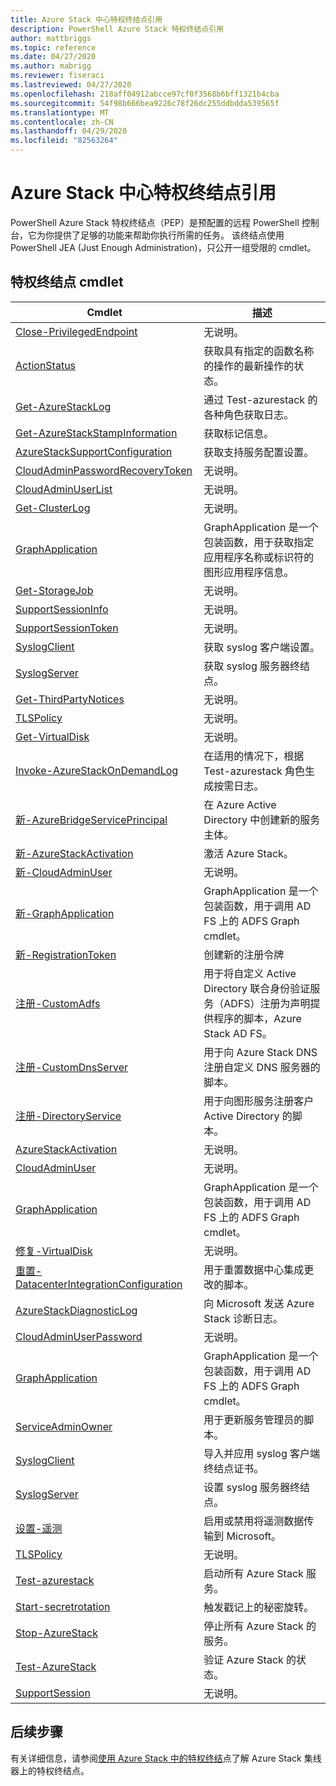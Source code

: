 ```yaml
---
title: Azure Stack 中心特权终结点引用
description: PowerShell Azure Stack 特权终结点引用
author: mattbriggs
ms.topic: reference
ms.date: 04/27/2020
ms.author: mabrigg
ms.reviewer: fiseraci
ms.lastreviewed: 04/27/2020
ms.openlocfilehash: 218aff04912abcce97cf0f3568b6bff1321b4cba
ms.sourcegitcommit: 54f98b666bea9226c78f26dc255ddbdda539565f
ms.translationtype: MT
ms.contentlocale: zh-CN
ms.lasthandoff: 04/29/2020
ms.locfileid: "82563264"
---
```

# <a name="azure-stack-hub-privileged-endpoint-reference"></a>Azure Stack 中心特权终结点引用

PowerShell Azure Stack 特权终结点（PEP）是预配置的远程 PowerShell 控制台，它为你提供了足够的功能来帮助你执行所需的任务。 该终结点使用 PowerShell JEA (Just Enough Administration)，只公开一组受限的 cmdlet。

## <a name="privilege-endpoint-cmdlets"></a>特权终结点 cmdlet

| Cmdlet | 描述 |
| --- | --- |
| [Close-PrivilegedEndpoint](Close-PrivilegedEndpoint.md) | 无说明。 |
| [ActionStatus](Get-ActionStatus.md) | 获取具有指定的函数名称的操作的最新操作的状态。 |
| [Get-AzureStackLog](Get-AzureStackLog.md) | 通过 Test-azurestack 的各种角色获取日志。 |
| [Get-AzureStackStampInformation](Get-AzureStackStampInformation.md) | 获取标记信息。 |
| [AzureStackSupportConfiguration](Get-AzureStackSupportConfiguration.md) | 获取支持服务配置设置。 |
| [CloudAdminPasswordRecoveryToken](Get-CloudAdminPasswordRecoveryToken.md) | 无说明。 |
| [CloudAdminUserList](Get-CloudAdminUserList.md) | 无说明。 |
| [Get-ClusterLog](Get-ClusterLog.md) | 无说明。 |
| [GraphApplication](Get-GraphApplication.md) | GraphApplication 是一个包装函数，用于获取指定应用程序名称或标识符的图形应用程序信息。 |
| [Get-StorageJob](Get-StorageJob.md) | 无说明。 |
| [SupportSessionInfo](Get-SupportSessionInfo.md) | 无说明。 |
| [SupportSessionToken](Get-SupportSessionToken.md) | 无说明。 |
| [SyslogClient](Get-SyslogClient.md) | 获取 syslog 客户端设置。 |
| [SyslogServer](Get-SyslogServer.md) | 获取 syslog 服务器终结点。 |
| [Get-ThirdPartyNotices](Get-ThirdPartyNotices.md) | 无说明。 |
| [TLSPolicy](Get-TLSPolicy.md) | 无说明。 |
| [Get-VirtualDisk](Get-VirtualDisk.md) | 无说明。 |
| [Invoke-AzureStackOnDemandLog](Invoke-AzureStackOnDemandLog.md) | 在适用的情况下，根据 Test-azurestack 角色生成按需日志。 |
| [新-AzureBridgeServicePrincipal](New-AzureBridgeServicePrincipal.md) | 在 Azure Active Directory 中创建新的服务主体。 |
| [新-AzureStackActivation](New-AzureStackActivation.md) | 激活 Azure Stack。 |
| [新-CloudAdminUser](New-CloudAdminUser.md) | 无说明。 |
| [新-GraphApplication](New-GraphApplication.md) | GraphApplication 是一个包装函数，用于调用 AD FS 上的 ADFS Graph cmdlet。 |
| [新-RegistrationToken](New-RegistrationToken.md) | 创建新的注册令牌 |
| [注册-CustomAdfs](Register-CustomAdfs.md) | 用于将自定义 Active Directory 联合身份验证服务（ADFS）注册为声明提供程序的脚本，Azure Stack AD FS。 |
| [注册-CustomDnsServer](Register-CustomDnsServer.md) | 用于向 Azure Stack DNS 注册自定义 DNS 服务器的脚本。 |
| [注册-DirectoryService](Register-DirectoryService.md) | 用于向图形服务注册客户 Active Directory 的脚本。 |
| [AzureStackActivation](Remove-AzureStackActivation.md) | 无说明。 |
| [CloudAdminUser](Remove-CloudAdminUser.md) | 无说明。 |
| [GraphApplication](Remove-GraphApplication.md) | GraphApplication 是一个包装函数，用于调用 AD FS 上的 ADFS Graph cmdlet。 |
| [修复-VirtualDisk](Repair-VirtualDisk.md) | 无说明。 |
| [重置-DatacenterIntegrationConfiguration](Reset-DatacenterIntegrationConfiguration.md) | 用于重置数据中心集成更改的脚本。 |
| [AzureStackDiagnosticLog](Send-AzureStackDiagnosticLog.md) | 向 Microsoft 发送 Azure Stack 诊断日志。 |
| [CloudAdminUserPassword](Set-CloudAdminUserPassword.md) | 无说明。 |
| [GraphApplication](Set-GraphApplication.md) | GraphApplication 是一个包装函数，用于调用 AD FS 上的 ADFS Graph cmdlet。 |
| [ServiceAdminOwner](Set-ServiceAdminOwner.md) | 用于更新服务管理员的脚本。 |
| [SyslogClient](Set-SyslogClient.md) | 导入并应用 syslog 客户端终结点证书。 |
| [SyslogServer](Set-SyslogServer.md) | 设置 syslog 服务器终结点。 |
| [设置-遥测](Set-Telemetry.md) | 启用或禁用将遥测数据传输到 Microsoft。 |
| [TLSPolicy](Set-TLSPolicy.md) | 无说明。 |
| [Test-azurestack](Start-AzureStack.md) | 启动所有 Azure Stack 服务。 |
| [Start-secretrotation](Start-SecretRotation.md) | 触发戳记上的秘密旋转。 |
| [Stop-AzureStack](Stop-AzureStack.md) | 停止所有 Azure Stack 的服务。 |
| [Test-AzureStack](Test-AzureStack.md) | 验证 Azure Stack 的状态。 |
| [SupportSession](Unlock-SupportSession.md) | 无说明。 |

## <a name="next-steps"></a>后续步骤

有关详细信息，请参阅[使用 Azure Stack 中的特权终结](https://docs.microsoft.com/azure-stack/operator/azure-stack-privileged-endpoint)点了解 Azure Stack 集线器上的特权终结点。
